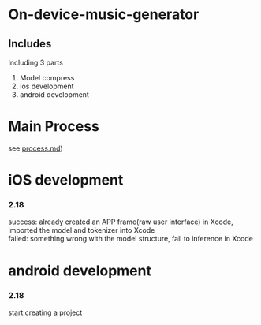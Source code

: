 # On-device-music-generator
## Includes
Including 3 parts
1. Model compress
2. ios development
3. android development

# Main Process
see [process.md](https://github.com/maxW2000/On-device-music-generator/blob/main/notes/progress.md))

# iOS development
### 2.18 
success: already created an APP frame(raw user interface) in Xcode, imported the model and tokenizer into Xcode <br>
failed: something wrong with the model structure, fail to inference in Xcode



# android development
### 2.18 
start creating a project
